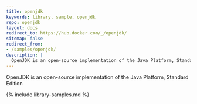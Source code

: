```yaml
---
title: openjdk
keywords: library, sample, openjdk
repo: openjdk
layout: docs
redirect_to: https://hub.docker.com/_/openjdk/
sitemap: false
redirect_from:
- /samples/openjdk/
description: |
  OpenJDK is an open-source implementation of the Java Platform, Standard Edition
---
```


OpenJDK is an open-source implementation of the Java Platform, Standard Edition


{% include library-samples.md %}
